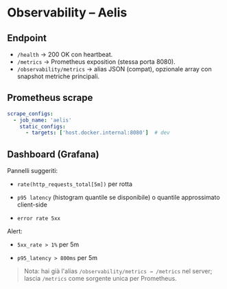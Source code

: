 # Observability – Aelis

## Endpoint
- `/health` → 200 OK con heartbeat.
- `/metrics` → Prometheus exposition (stessa porta 8080).
- `/observability/metrics` → alias JSON (compat), opzionale array con snapshot metriche principali.

## Prometheus scrape
```yaml
scrape_configs:
  - job_name: 'aelis'
    static_configs:
      - targets: ['host.docker.internal:8080']  # dev
```

## Dashboard (Grafana)

Pannelli suggeriti:

- `rate(http_requests_total[5m])` per rotta

- `p95 latency` (histogram quantile se disponibile) o quantile approssimato client-side

- `error rate 5xx`

Alert:

- `5xx_rate > 1%` per 5m

- `p95_latency > 800ms` per 5m


> Nota: hai già l'alias `/observability/metrics → /metrics` nel server; lascia `/metrics` come sorgente unica per Prometheus.
